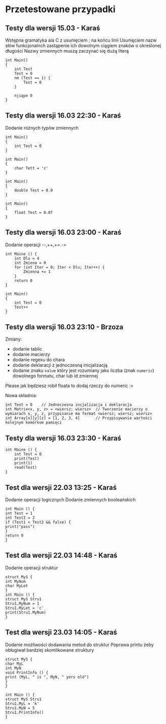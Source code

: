 # Przetestowane przypadki

## Testy dla wersji 15.03 - Karaś

Wstępna gramatyka ala C z usunięciem ; na końcu linii 
Usunięciem nazw słów funkcjonalnch zastąpenie ich dowolnym ciągiem znaków o określonej długości
Nazwy zmiennych muszą zaczynać się dużą literą

```
int Main()
{
    int Test
    Test = 0
    nm (Test == 1) {
        Test = 0
    }

    njiqpe 0
}
```

## Testy dla wersji 16.03 22:30 - Karaś

Dodanie różnych typów zmiennych

```
int Main()
{
    int Test = 0
}
```

```
int Main()
{
    char Tett = 'c'
}
```

```
int Main()
{
    double Test = 0.0
}
```

```
int Main()
{
    float Test = 0.0f
}
```

## Testy dla wersji 16.03 23:00 - Karaś

Dodanie operacji --,++,+=.-=

```
int Maine () {
    int Dlu = 4
    int Zmiena = 0
    for (int Iter = 0; Iter < Dlu; Iter++) {
        Zmienna += 1
    }
    return 0
}
```

```
int Main()
{
    int Test = 0
    Test++
}
```

## Testy dla wersji 16.03 23:10 - Brzoza
Zmiany:
- dodanie tablic 
- dodanie macierzy
- dodanie regexu do chara
- dodanie deklaracji z jednoczesną inicjalizacją
- dodanie znaku `value` który jest rozumiany jako liczba (znak `numeric`) dowolnego formatu, char lub id zmiennej

Please jak będziesz robił floata to dodaj rzeczy do numeric :>

Nowa składnia:
```
int Test = 0    // Jednoczesna incjalizacja i deklaracja
int Matrix<x, y, z> = <wiersz; wiersz>  // Tworzenie macierzy o wymiarach x, y, z, przypisanie ma format <wiersz; wiersz; wiersz>
int Array[x][y][z] = [1, 2, 3, 4]       // Przypisywanie wartości kolejnym komórkom pamięci

```

## Testy dla wersji 16.03 23:30 - Karaś

```
int Maine () {
    int Test = 0
    print(Test)
    print(1)
    read(Test)
}
```

## Test dla wersji 22.03 13:25 - Karaś

Dodanie operacji logicznych
Dodanie zmiennych booleańskich

```
int Main () {
int Test = 1
int Test2 = 2
if (Test1 < Test2 && false) {
print("pass")
}
return 0
}
```
## Test dla wersji 22.03 14:48 - Karaś

Dodanie operacji struktur

```
struct MyS {
int MyNum
char MyLet
}
int Main () {
struct MyS Stru1
Stru1.MyNum = 1
Stru1.MyLet = 'c'
print(Stru1.MyNum)
}
```

## Test dla wersji 23.03 14:05 - Karaś

Dodanie możliwości dodawania metod do struktur
Poprawa printu żeby obługiwał bardziej skomlikowane struktury

```
struct MyS {
char MyL
int MyN
void PrintInfo () {
print (MyL, " is ", MyN, " yers old")
}
}

int Main () {
struct MyS Stru1
Stru1.MyL = 'k'
Stru1.MyN = 5
Stru1.PrintInfo()
}
```